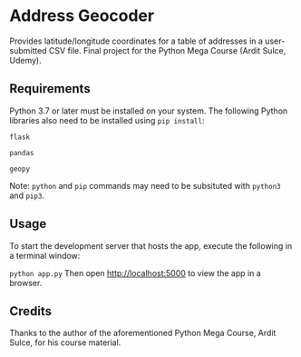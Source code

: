 # Address Geocoder
Provides latitude/longitude coordinates for a table of addresses in a user-submitted CSV file. Final project for the Python Mega Course (Ardit Sulce, Udemy).

## Requirements
Python 3.7 or later must be installed on your system. The following Python libraries also need to be installed using `pip install`:

`flask`

`pandas`

`geopy`


Note: `python` and `pip` commands may need to be subsituted with `python3` and `pip3`.

## Usage
To start the development server that hosts the app, execute the following in a terminal window:

`python app.py`
Then open [http://localhost:5000](http://localhost:5000) to view the app in a browser.

## Credits
Thanks to the author of the aforementioned Python Mega Course, Ardit Sulce, for his course material.
